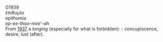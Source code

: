 G1939  
ἐπιθυμία  
epithumia  
*ep-ee-thoo-mee‘-ah*  
From [1937](g1937) a *longing* (especially for what is forbidden): -
concupiscence, desire, lust (after).  
